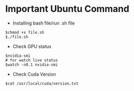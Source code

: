 # Important Ubuntu Command

* Installing bash file/run .sh file

```
$chmod +x file.sh
$./file.sh

```

* Check GPU status

```
$nvidia-smi
# for watch live status
$watch -n0.1 nvidia-smi
```

* Check Cuda Version

```
$cat /usr/local/cuda/version.txt
```

